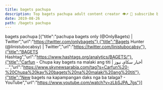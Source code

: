 ```yaml
---
title: bagets pachupa
description: Top bagets pachupa adult content creator 👁♐️ 👑 subscribe bagets pachupa to my porn site below IG bagets pachupa
date: 2019-08-26
path: /bagets pachupa
---
```


bagets pachupa
[{"title":"pachupa bagets only (@OnlyBagets) | Twitter","url":"https://twitter.com/onlybagets"},{"title":"Bagets Hunter (@linistubocabsy) | Twitter","url":"https://twitter.com/linistubocabsy"},{"title":"BAGETS Hashtag","url":"https://www.hashtags.org/analytics/BAGETS/"},{"title":"Carfun - Chupa kay bagets na malaki ang titi | أخبار سكاي نيوز ...","url":"https://www.skynewsarabia.com/tag?s=Carfun%20-%20Chupa%20kay%20bagets%20na%20malaki%20ang%20titi"},{"title":"New bagets na kapampangan   daks nga ba talaga? - YouTube","url":"https://www.youtube.com/watch?v=zLbSJPA_7gs"}]

